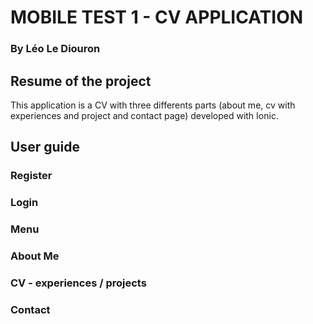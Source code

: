 # MOBILE TEST 1 - CV APPLICATION

### By Léo Le Diouron

## Resume of the project

This application is a CV with three differents parts (about me, cv with experiences and project and contact page)
developed with Ionic.

## User guide

### Register

### Login

### Menu

### About Me

### CV - experiences / projects

### Contact